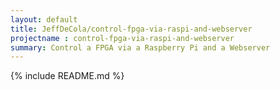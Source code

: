 ```yaml
---
layout: default
title: JeffDeCola/control-fpga-via-raspi-and-webserver
projectname : control-fpga-via-raspi-and-webserver
summary: Control a FPGA via a Raspberry Pi and a Webserver
---
```


{% include README.md %}

